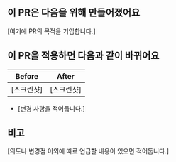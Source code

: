 ## 이 PR은 다음을 위해 만들어졌어요

\[여기에 PR의 목적을 기입합니다.\]

## 이 PR을 적용하면 다음과 같이 바뀌어요

| Before | After |
| --- | --- |
| \[스크린샷\] | \[스크린샷\] |

- \[변경 사항을 적어둡니다.\]

## 비고

\[의도나 변경점 이외에 따로 언급할 내용이 있으면 적어둡니다.\]
